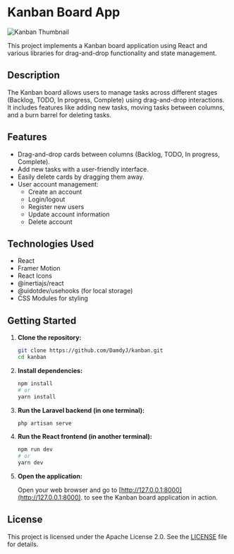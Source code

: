 # Kanban Board App

![Kanban Thumbnail](https://github.com/DamdyJ/kanban/assets/152348339/3adca7c3-5d92-4504-8bed-900af4d53b1b)

This project implements a Kanban board application using React and various libraries for drag-and-drop functionality and state management.

## Description

The Kanban board allows users to manage tasks across different stages (Backlog, TODO, In progress, Complete) using drag-and-drop interactions. It includes features like adding new tasks, moving tasks between columns, and a burn barrel for deleting tasks.

## Features

- Drag-and-drop cards between columns (Backlog, TODO, In progress, Complete).
- Add new tasks with a user-friendly interface.
- Easily delete cards by dragging them away.
- User account management:
    - Create an account
    - Login/logout
    - Register new users
    - Update account information
    - Delete account


## Technologies Used

- React
- Framer Motion
- React Icons
- @inertiajs/react
- @uidotdev/usehooks (for local storage)
- CSS Modules for styling

## Getting Started

1. **Clone the repository:**

   ```bash
   git clone https://github.com/DamdyJ/kanban.git
   cd kanban
   ```

2. **Install dependencies:**

   ```bash
   npm install
   # or
   yarn install
   ```

3. **Run the Laravel backend (in one terminal):**

   ```bash
   php artisan serve
   ```

4. **Run the React frontend (in another terminal):**

   ```bash
   npm run dev
   # or
   yarn dev
   ```

5. **Open the application:**

   Open your web browser and go to [http://127.0.0.1:8000](http://127.0.0.1:8000). to see the Kanban board application in action.




## License

This project is licensed under the Apache License 2.0. See the [LICENSE](LICENSE) file for details.
